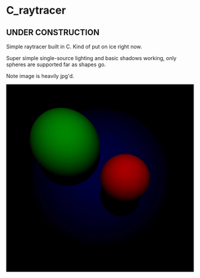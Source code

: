 # C_raytracer

## **UNDER CONSTRUCTION**

Simple raytracer built in C.
Kind of put on ice right now.

Super simple single-source lighting and basic shadows working, only spheres are supported far as shapes go. 

Note image is heavily jpg'd.

![image showing two spheres floating in front of a larger one in the background](https://raw.githubusercontent.com/theoxo/C_raytracer/master/media/image.jpg)
